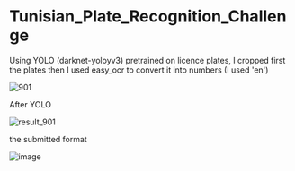 # Tunisian_Plate_Recognition_Challenge
Using YOLO (darknet-yoloyv3) pretrained on licence plates, I cropped first the plates then I used easy_ocr to convert it into numbers (I used 'en')

![901](https://user-images.githubusercontent.com/103006899/234307396-49ab77b8-d0a0-4755-ae67-d7f9f15ce73d.jpg)

After YOLO


![result_901](https://user-images.githubusercontent.com/103006899/234307432-8354cc45-cb6e-42fb-86a9-03bff68c5b1f.png)

the submitted format

![image](https://user-images.githubusercontent.com/103006899/234315601-92246fa9-e394-470e-89ed-8f17e404241f.png)

